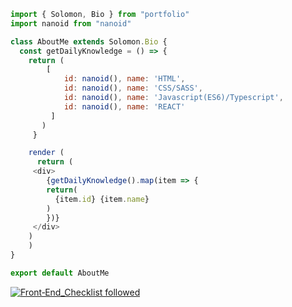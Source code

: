 ```javascript
import { Solomon, Bio } from "portfolio"
import nanoid from "nanoid"

class AboutMe extends Solomon.Bio {
  const getDailyKnowledge = () => {
    return (
		[
		    id: nanoid(), name: 'HTML',
		    id: nanoid(), name: 'CSS/SASS',
		    id: nanoid(), name: 'Javascript(ES6)/Typescript',
		    id: nanoid(), name: 'REACT'
		 ]
	   )
     }

    render (
      return (
	 <div>
	    {getDailyKnowledge().map(item => {
		return(
		  {item.id} {item.name}
		)
	    })}
	 </div>
	)
    )
}

export default AboutMe
```


[![Front‑End_Checklist followed](https://img.shields.io/badge/Front‑End_Checklist-followed-brightgreen.svg)](https://github.com/thedaviddias/Front-End-Checklist/)
